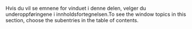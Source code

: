 <span data-ttu-id="895d1-101">Hvis du vil se emnene for vinduet i denne delen, velger du underoppføringene i innholdsfortegnelsen.</span><span class="sxs-lookup"><span data-stu-id="895d1-101">To see the window topics in this section, choose the subentries in the table of contents.</span></span>
